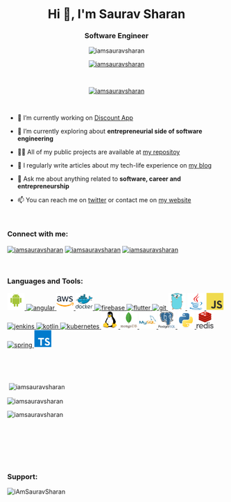 <h1 align="center">Hi 👋, I'm Saurav Sharan</h1>
<h3 align="center">Software Engineer</h3>

<p align="center"> <img src="https://komarev.com/ghpvc/?username=iamsauravsharan&label=Profile%20views&color=blue&style=flat" alt="iamsauravsharan" /> </p>
<p align="center"> <a href="https://twitter.com/iamsauravsharan" target="blank"><img src="https://img.shields.io/twitter/follow/iamsauravsharan?logo=twitter&style=for-the-badge" alt="iamsauravsharan" /></a> </p>
<br>
<p align="center"> <a href="https://github.com/ryo-ma/github-profile-trophy"><img src="https://github-profile-trophy.vercel.app/?username=iamsauravsharan&theme=gitdimmed" alt="iamsauravsharan" /></a> </p>
<br>

- 🔭 I’m currently working on [Discount App](https://github.com/iAmSauravSharan/hackerskeyboard)

- 🌱 I’m currently exploring about **entrepreneurial side of software engineering**

- 👨‍💻 All of my public projects are available at [my repositoy](https://github.com/iAmSauravSharan)

- 📝 I regularly write articles about my tech-life experience on [my blog](https://blog.sauravsharan.com)

- 💬 Ask me about anything related to **software, career and entrepreneurship**

- 📫 You can reach me on [twitter](https://twitter.com/iAmSauravSharan) or contact me
  on [my website](https://sauravsharan.com)

<!--- 📄 You can find my [resume](https://sauravsharn.com/resume.pdf)-->
<!--- 📝 I share my technical knowledge through [Coder Community blog](https://blog.coder.community) -->
<br>

 <!-- Social Links -->
<h3 align="left">Connect with me:</h3>
<p align="left">

[//]: # (<a href="https://codepen.io/iamsauravsharan" target="blank"><img align="center" src="https://raw.githubusercontent.com/rahuldkjain/github-profile-readme-generator/master/src/images/icons/Social/codepen.svg" alt="iamsauravsharan" height="30" width="40" /></a>)
<a href="https://twitter.com/iamsauravsharan" target="blank"><img align="center" src="https://raw.githubusercontent.com/rahuldkjain/github-profile-readme-generator/master/src/images/icons/Social/twitter.svg" alt="iamsauravsharan" height="30" width="40" /></a>
<a href="https://linkedin.com/in/iamsauravsharan" target="blank"><img align="center" src="https://raw.githubusercontent.com/rahuldkjain/github-profile-readme-generator/master/src/images/icons/Social/linked-in-alt.svg" alt="iamsauravsharan" height="30" width="40" /></a>
<a href="https://www.youtube.com/c/iamsauravsharan" target="blank"><img align="center" src="https://raw.githubusercontent.com/rahuldkjain/github-profile-readme-generator/master/src/images/icons/Social/youtube.svg" alt="iamsauravsharan" height="30" width="40" /></a>

[//]: # (<a href="/iamsauravsharan" target="blank"><img align="center" src="https://raw.githubusercontent.com/rahuldkjain/github-profile-readme-generator/master/src/images/icons/Social/rss.svg" alt="iamsauravsharan" height="30" width="40" /></a>)
</p>
<br>
<!-- Skills and Tools -->
<h3 align="left">Languages and Tools:</h3>
<p align="left"><a href="https://developer.android.com" target="_blank" rel="noreferrer"> <img
  src="https://raw.githubusercontent.com/devicons/devicon/master/icons/android/android-original-wordmark.svg"
  alt="android" width="40" height="40"/> </a> <a href="https://angular.io" target="_blank" rel="noreferrer"> <img
  src="https://angular.io/assets/images/logos/angular/angular.svg" alt="angular" width="40" height="40"/> </a> <a
  href="https://aws.amazon.com" target="_blank" rel="noreferrer"> <img
  src="https://raw.githubusercontent.com/devicons/devicon/master/icons/amazonwebservices/amazonwebservices-original-wordmark.svg"
  alt="aws" width="40" height="40"/> </a> <a href="https://www.docker.com/" target="_blank" rel="noreferrer"> <img
  src="https://raw.githubusercontent.com/devicons/devicon/master/icons/docker/docker-original-wordmark.svg" alt="docker"
  width="40" height="40"/> </a> <a href="https://firebase.google.com/" target="_blank" rel="noreferrer"> <img
  src="https://www.vectorlogo.zone/logos/firebase/firebase-icon.svg" alt="firebase" width="40" height="40"/> </a> <a
  href="https://flutter.dev" target="_blank" rel="noreferrer"> <img
  src="https://www.vectorlogo.zone/logos/flutterio/flutterio-icon.svg" alt="flutter" width="40" height="40"/> </a> <a
  href="https://git-scm.com/" target="_blank" rel="noreferrer"> <img
  src="https://www.vectorlogo.zone/logos/git-scm/git-scm-icon.svg" alt="git" width="40" height="40"/> </a> <a
  href="https://golang.org" target="_blank" rel="noreferrer"> <img
  src="https://raw.githubusercontent.com/devicons/devicon/master/icons/go/go-original.svg" alt="go" width="40"
  height="40"/> </a> <a href="https://www.java.com" target="_blank" rel="noreferrer"> <img
  src="https://raw.githubusercontent.com/devicons/devicon/master/icons/java/java-original.svg" alt="java" width="40"
  height="40"/> </a> <a href="https://developer.mozilla.org/en-US/docs/Web/JavaScript" target="_blank" rel="noreferrer">
  <img src="https://raw.githubusercontent.com/devicons/devicon/master/icons/javascript/javascript-original.svg"
       alt="javascript" width="40" height="40"/> </a> <a href="https://www.jenkins.io" target="_blank" rel="noreferrer">
  <img src="https://www.vectorlogo.zone/logos/jenkins/jenkins-icon.svg" alt="jenkins" width="40" height="40"/> </a> <a
  href="https://kotlinlang.org" target="_blank" rel="noreferrer"> <img
  src="https://www.vectorlogo.zone/logos/kotlinlang/kotlinlang-icon.svg" alt="kotlin" width="40" height="40"/> </a> <a
  href="https://kubernetes.io" target="_blank" rel="noreferrer"> <img
  src="https://www.vectorlogo.zone/logos/kubernetes/kubernetes-icon.svg" alt="kubernetes" width="40" height="40"/> </a>
  <a href="https://www.linux.org/" target="_blank" rel="noreferrer"> <img
    src="https://raw.githubusercontent.com/devicons/devicon/master/icons/linux/linux-original.svg" alt="linux"
    width="40" height="40"/> </a> <a href="https://www.mongodb.com/" target="_blank" rel="noreferrer"> <img
    src="https://raw.githubusercontent.com/devicons/devicon/master/icons/mongodb/mongodb-original-wordmark.svg"
    alt="mongodb" width="40" height="40"/> </a> <a href="https://www.mysql.com/" target="_blank" rel="noreferrer"> <img
    src="https://raw.githubusercontent.com/devicons/devicon/master/icons/mysql/mysql-original-wordmark.svg" alt="mysql"
    width="40" height="40"/> </a> <a href="https://www.postgresql.org" target="_blank" rel="noreferrer"> <img
    src="https://raw.githubusercontent.com/devicons/devicon/master/icons/postgresql/postgresql-original-wordmark.svg"
    alt="postgresql" width="40" height="40"/> </a> <a href="https://www.python.org" target="_blank" rel="noreferrer">
    <img src="https://raw.githubusercontent.com/devicons/devicon/master/icons/python/python-original.svg" alt="python"
         width="40" height="40"/> </a> <a href="https://redis.io" target="_blank" rel="noreferrer"> <img
    src="https://raw.githubusercontent.com/devicons/devicon/master/icons/redis/redis-original-wordmark.svg" alt="redis"
    width="40" height="40"/> </a> <a href="https://spring.io/" target="_blank" rel="noreferrer"> <img
    src="https://www.vectorlogo.zone/logos/springio/springio-icon.svg" alt="spring" width="40" height="40"/> </a> <a
    href="https://www.typescriptlang.org/" target="_blank" rel="noreferrer"> <img
    src="https://raw.githubusercontent.com/devicons/devicon/master/icons/typescript/typescript-original.svg"
    alt="typescript" width="40" height="40"/> </a></p>


<br>
<br>
<br>
<p>&nbsp;<img align="center" src="https://github-readme-stats.vercel.app/api?username=iamsauravsharan&show_icons=true&locale=en" alt="iamsauravsharan" /></p>

<p><img align="center" src="https://github-readme-streak-stats.herokuapp.com/?user=iamsauravsharan&" alt="iamsauravsharan" /></p>

<p><img align="left" src="https://github-readme-stats.vercel.app/api/top-langs?username=iamsauravsharan&show_icons=true&locale=en&layout=compact" alt="iamsauravsharan" /></p>

<br>
<br>
<br>
<br>
<br>

[//]: # (### Blogs posts)

<!-- BLOG-POST-LIST:START -->
<!-- BLOG-POST-LIST:END -->

<br>
<br>

<h3 align="left">Support:</h3>
<p><a href="https://www.buymeacoffee.com/iAmSauravSharan"> <img align="left" src="https://cdn.buymeacoffee.com/buttons/v2/default-yellow.png" height="50" width="210" alt="iAmSauravSharan" /></a></p><br><br>



<!---
iAmSauravSharan/iAmSauravSharan is a ✨ special ✨ repository because its `README.md` (this file) appears on your GitHub profile.
You can click the Preview link to take a look at your changes.
--->
